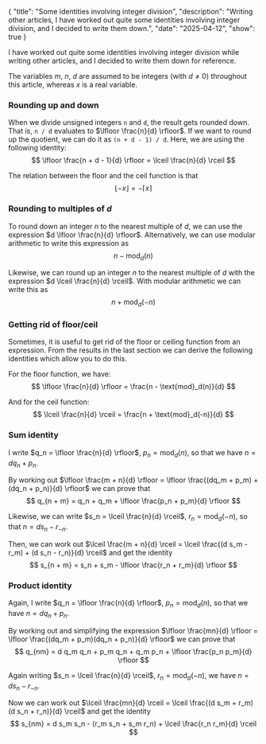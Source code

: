{
    "title": "Some identities involving integer division",
    "description": "Writing other articles, I have worked out quite some identities involving integer division, and I decided to write them down.",
    "date": "2025-04-12",
    "show": true
}


I have worked out quite some identities involving integer division while writing other articles, and I decided to write them down for reference.

The variables $m$, $n$, $d$ are assumed to be integers (with $d \neq 0$) throughout this article, whereas $x$ is a real variable.


### Rounding up and down

When we divide unsigned integers `n` and `d`, the result gets rounded down. That is, `n / d` evaluates to $\lfloor \frac{n}{d} \rfloor$. If we want to round up the quotient, we can do it as `(n + d - 1) / d`. Here, we are using the following identity:
$$ \lfloor \frac{n + d - 1}{d} \rfloor = \lceil \frac{n}{d} \rceil $$

The relation between the floor and the ceil function is that
$$ \lfloor - x \rfloor = - \lceil x \rceil $$


### Rounding to multiples of $d$

To round down an integer $n$ to the nearest multiple of $d$, we can use the expression $d \lfloor \frac{n}{d} \rfloor$. Alternatively, we can use modular arithmetic to write this expression as
$$ n - \text{mod}_d(n) $$

Likewise, we can round up an integer $n$ to the nearest multiple of $d$ with the expression $d \lceil \frac{n}{d} \rceil$. With modular arithmetic we can write this as
$$ n + \text{mod}_d(-n) $$


### Getting rid of floor/ceil

Sometimes, it is useful to get rid of the floor or ceiling function from an expression. From the results in the last section we can derive the following identities which allow you to do this.

For the floor function, we have:
$$ \lfloor \frac{n}{d} \rfloor = \frac{n - \text{mod}_d(n)}{d} $$

And for the ceil function:
$$ \lceil \frac{n}{d} \rceil = \frac{n + \text{mod}_d(-n)}{d} $$


### Sum identity

I write $q_n = \lfloor \frac{n}{d} \rfloor$, $p_n = \text{mod}_d(n)$, so that we have $n = d q_n + p_n$.

By working out $\lfloor \frac{m + n}{d} \rfloor = \lfloor \frac{(dq_m + p_m) + (dq_n + p_n)}{d} \rfloor$ we can prove that
$$ q_{n + m} = q_n + q_m + \lfloor \frac{p_n + p_m}{d} \rfloor $$

Likewise, we can write $s_n = \lceil \frac{n}{d} \rceil$, $r_n = \text{mod}_d(-n)$, so that $n = d s_n - r_{-n}$.

Then, we can work out $\lceil \frac{m + n}{d} \rceil = \lceil \frac{(d s_m - r_m) + (d s_n - r_n)}{d} \rceil$ and get the identity
$$ s_{n + m} = s_n + s_m - \lfloor \frac{r_n + r_m}{d} \rfloor $$

### Product identity

Again, I write $q_n = \lfloor \frac{n}{d} \rfloor$, $p_n = \text{mod}_d(n)$, so that we have $n = d q_n + p_n$.

By working out and simplifying the expression $\lfloor \frac{mn}{d} \rfloor = \lfloor \frac{(dq_m + p_m)(dq_n + p_n)}{d} \rfloor$ we can prove that
$$ q_{nm} = d q_m q_n + p_m q_n + q_m p_n + \lfloor \frac{p_n p_m}{d} \rfloor $$

Again writing $s_n = \lceil \frac{n}{d} \rceil$, $r_n = \text{mod}_d(-n)$, we have $n = d s_n - r_{-n}$.

Now we can work out $\lceil \frac{mn}{d} \rceil = \lceil \frac{(d s_m + r_m)(d s_n + r_n)}{d} \rceil$ and get the identity
$$ s_{nm} = d s_m s_n - (r_m s_n + s_m r_n) + \lceil \frac{r_n r_m}{d} \rceil $$
